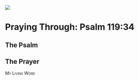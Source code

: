 <img class="intro-right" src="/images/art-paris-psalter.jpg">

<style>
  li {list-style-type: none;}
  p + ul {
    margin-top: -18px;
}
</style>

# Praying Through: Psalm 119:34

## The Psalm

## The Prayer

<div style="font-variant: small-caps;">
My Living Word
</div>
